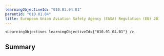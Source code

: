 ```yaml
---
learningObjectiveId: "010.01.04.01"
parentId: "010.01.04"
title: European Union Aviation Safety Agency (EASA) Regulation (EU) 2018/1139
---
```


```tsx eval
<LearningObjectives learningObjectiveId={"010.01.04.01"} />
```

## Summary
